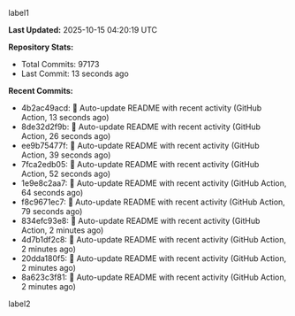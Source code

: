
label1 
<!-- ACTIVITY_START -->
**Last Updated:** 2025-10-15 04:20:19 UTC

**Repository Stats:**
- Total Commits: 97173
- Last Commit: 13 seconds ago

**Recent Commits:**
- 4b2ac49acd: 🤖 Auto-update README with recent activity (GitHub Action, 13 seconds ago)
- 8de32d2f9b: 🤖 Auto-update README with recent activity (GitHub Action, 26 seconds ago)
- ee9b75477f: 🤖 Auto-update README with recent activity (GitHub Action, 39 seconds ago)
- 7fca2edb05: 🤖 Auto-update README with recent activity (GitHub Action, 52 seconds ago)
- 1e9e8c2aa7: 🤖 Auto-update README with recent activity (GitHub Action, 64 seconds ago)
- f8c9671ec7: 🤖 Auto-update README with recent activity (GitHub Action, 79 seconds ago)
- 834efc93e8: 🤖 Auto-update README with recent activity (GitHub Action, 2 minutes ago)
- 4d7b1df2c8: 🤖 Auto-update README with recent activity (GitHub Action, 2 minutes ago)
- 20dda180f5: 🤖 Auto-update README with recent activity (GitHub Action, 2 minutes ago)
- 8a623c3f81: 🤖 Auto-update README with recent activity (GitHub Action, 2 minutes ago)
<!-- ACTIVITY_END -->

label2
